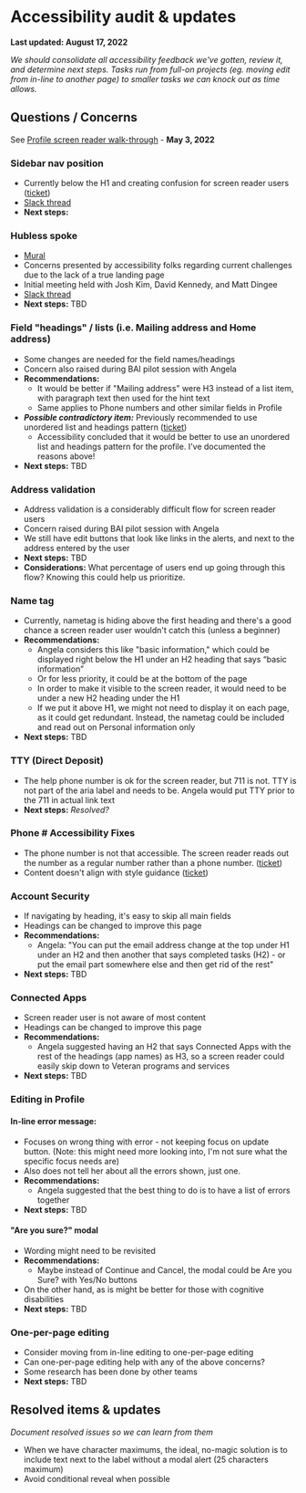 # Accessibility audit & updates

**Last updated: August 17, 2022**

_We should consolidate all accessibility feedback we've gotten, review it, and determine next steps. Tasks run from full-on projects (eg. moving edit from in-line to another page) to smaller tasks we can knock out as time allows._

## Questions / Concerns

See [Profile screen reader walk-through](https://github.com/department-of-veterans-affairs/va.gov-team/blob/master/products/identity-personalization/profile/product/screen-reader-walkthrough.md) - **May 3, 2022**

### Sidebar nav position 
- Currently below the H1 and creating confusion for screen reader users ([ticket](https://github.com/department-of-veterans-affairs/va.gov-team/issues/40593))
- [Slack thread](https://design.va.gov/patterns/forms/sub-task)
-   **Next steps:**  

### Hubless spoke
- [Mural](https://app.mural.co/t/vsa8243/m/vsa8243/1653404244021/d2fdb4d36539e09705429286accaf119db765664?invited=true&sender=u28f508d646c449cc1afe4873) 
- Concerns presented by accessibility folks regarding current challenges due to the lack of a true landing page
- Initial meeting held with Josh Kim, David Kennedy, and Matt Dingee
- [Slack thread](https://design.va.gov/patterns/forms/sub-task)
- **Next steps:** TBD

### Field "headings" / lists (i.e. Mailing address and Home address)
-   Some changes are needed for the field names/headings
-   Concern also raised during BAI pilot session with Angela
-   **Recommendations:**
	-   It would be better if "Mailing address" were H3 instead of a list item, with paragraph text then used for the hint text
	-   Same applies to Phone numbers and other similar fields in Profile
- **_Possible contradictory item:_** Previously recommended to use unordered list and headings pattern ([ticket](https://github.com/department-of-veterans-affairs/va.gov-team/issues/19618))
 	- Accessibility concluded that it would be better to use an unordered list and headings pattern for the profile. I've documented the reasons above!
-   **Next steps:** TBD

### Address validation 
-   Address validation is a considerably difficult flow for screen reader users
-   Concern raised during BAI pilot session with Angela
-   We still have edit buttons that look like links in the alerts, and next to the address entered by the user
-   **Next steps:** TBD
-   **Considerations:** What percentage of users end up going through this flow? Knowing this could help us prioritize.

### Name tag
-   Currently, nametag is hiding above the first heading and there's a good chance a screen reader user wouldn't catch this (unless a beginner)
-   **Recommendations:**
	-   Angela considers this like "basic information," which could be displayed right below the H1 under an H2 heading that says “basic information” 
	-   Or for less priority, it could be at the bottom of the page
	-   In order to make it visible to the screen reader, it would need to be under a new H2 heading under the H1
	-   If we put it above H1, we might not need to display it on each page, as it could get redundant. Instead, the nametag could be included and read out on Personal information only
-   **Next steps:** TBD

### TTY (Direct Deposit)
-   The help phone number is ok for the screen reader, but 711 is not. TTY is not part of the aria label and needs to be. Angela would put TTY prior to the 711 in actual link text
-   **Next steps:** _Resolved?_

### Phone # Accessibility Fixes
- The phone number is not that accessible. The screen reader reads out the number as a regular number rather than a phone number. ([ticket](https://github.com/department-of-veterans-affairs/va.gov-team/issues/44534))
- Content doesn't align with style guidance ([ticket](https://github.com/department-of-veterans-affairs/va.gov-team/issues/31445))

### Account Security
-   If navigating by heading, it's easy to skip all main fields
-   Headings can be changed to improve this page
-   **Recommendations:**
	-   Angela: "You can put the email address change at the top under H1 under an H2 and then another that says completed tasks (H2) - or put the email part somewhere else and then get rid of the rest"
-   **Next steps:** TBD

### Connected Apps
-   Screen reader user is not aware of most content
-   Headings can be changed to improve this page
-   **Recommendations:**
	-   Angela suggested having an H2 that says Connected Apps with the rest of the headings (app names) as H3, so a screen reader could easily skip down to Veteran programs and services
-   **Next steps:** TBD

### Editing in Profile

#### In-line error message:
-   Focuses on wrong thing with error - not keeping focus on update button. (Note: this might need more looking into, I'm not sure what the specific focus needs are)
-   Also does not tell her about all the errors shown, just one.
-   **Recommendations:**
	-   Angela suggested that the best thing to do is to have a list of errors together
-   **Next steps:** TBD

#### "Are you sure?" modal
- Wording might need to be revisited
- **Recommendations:**
	- Maybe instead of Continue and Cancel, the modal could be Are you Sure? with Yes/No buttons
- On the other hand, as is might be better for those with cognitive disabilities
- **Next steps:** TBD

### One-per-page editing
-   Consider moving from in-line editing to one-per-page editing
-   Can one-per-page editing help with any of the above concerns?
-   Some research has been done by other teams
-   **Next steps:** TBD


## Resolved items & updates

_Document resolved issues so we can learn from them_

-   When we have character maximums, the ideal, no-magic solution is to include text next to the label without a modal alert (25 characters maximum)
-   Avoid conditional reveal when possible

